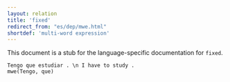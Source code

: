 ```yaml
---
layout: relation
title: 'fixed'
redirect_from: "es/dep/mwe.html"
shortdef: 'multi-word expression'
---
```


This document is a stub for the language-specific documentation
for `fixed`.


~~~ sdparse
Tengo que estudiar . \n I have to study .
mwe(Tengo, que)
~~~
